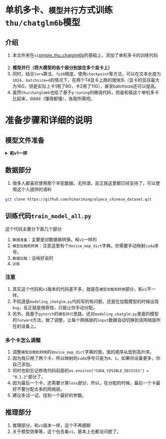 # 单机多卡、`模型并行`方式训练`thu/chatglm6b`模型



## 介绍
1. 本文件夹在`v1`[simple_thu_chatglm6b](https://github.com/yuanzhoulvpi2017/zero_nlp/tree/main/simple_thu_chatglm6b)的基础上，添加了单机多卡的训练代码 ：
2. **模型并行（将大模型的各个层分别放在多个显卡上）**
3. 同时，结合`lora`算法、`fp16`精度、使用`checkpoint`等方法，可以在文本长度为`1024`、`batchsize=4`的情况下，在两个T4显卡上跑的很快乐（显卡的显存最大为16G，但是实际上卡1用了8G，卡2用了11G），甚至batchsize还可以提高。
4. 虽然`thu/chatglm6b`也给了基于`p-tuning`的微调代码，但是和我这个单机多卡比起来，dddd（懂得都懂），各取所需吧。

# 准备步骤和详细的说明


## 模型文件准备
<details><summary><b>和v1一样</b></summary>

为了有条理性，我把这个模型的所有代码全部都放在📁`thuglm`文件夹下。
![](images/截屏2023-03-22%2019.08.54.png)

但是，你在从github上下载我这个仓库后，是看不到这几个文件的：
1. `pytorch_model-00001-of-00008.bin`、
2. `pytorch_model-00002-of-00008.bin`、
3. `pytorch_model-00003-of-00008.bin`、
4. `pytorch_model-00004-of-00008.bin`、
5. `pytorch_model-00005-of-00008.bin`、
6. `pytorch_model-00006-of-00008.bin`、
7. `pytorch_model-00007-of-00008.bin`、
8. `pytorch_model-00008-of-00008.bin`、
9. `ice_text.model`

你需要从[https://huggingface.co/THUDM/chatglm-6b/tree/main](https://huggingface.co/THUDM/chatglm-6b/tree/main) 这里把上面列举的文件下载下来。

注意查看，在这个链接里面，每个文件后面都有一个下载的箭头
![](images/截屏2023-03-22%2019.06.22.png)


**下载后，把下载的文件都放在`thuglm`文件夹下面，然后和我的截图比对一下，是不是有什么出入。**

到这里，模型部分就解决了。
</details>

## 数据部分
1. 很多人都喜欢使用那个羊驼数据，无所谓，反正我这里都已经支持了。可以使用这个人提供的语料
```bash 
git clone https://github.com/hikariming/alpaca_chinese_dataset.git 
```

## 训练代码`train_model_all.py`
这个代码主要分下面几个部分
1. `数据准备`：主要是对数据做转换。和`v1`一样的
2. `模型加载和转换`：注意这里有个`device_map_dict`字典，你需要手动映射`cuda`序号。
3. `数据加载`：没啥好说的
4. `训练`

### 注意
1. 其实这个代码和`v1`版本的代码差不多，就是在`模型加载和转换`部分，和`v1`不一样。
2. 不知道是`modeling_chatglm.py`代码写的有问题，还是在加载模型的时候出现`bug`，反正就是很奇怪，只能让你手动分配。
3. 另外，我基于`pytorch`的`模型并行`思路，还对`modeling_chatglm.py`里面的模型的`forward`方法，做了调整，让每个网络层的`input`数据自动切换到该网络层所在的设备上。


### 多个卡怎么调整
1. 调整`模型加载和转换`的`device_map_dict`字典的值，值的顺序从低到高升序。
2. 因为我只用了两个卡，所以映射的`cuda`序号只是为`0`、`1`，如果你设备更多，你自己添加。
3. 同时也别忘记修改代码前面的`os.environ["CUDA_VISIBLE_DEVICES"] = "0,1,2"`部分了。
4. 因为最后一个卡，还需要计算`loss`部分，所以，在分配的时候，最后一个卡最好不要分配太多的网络层。
5. 建议多试一试。找到一个最好的参数。

## 推理部分
1. 推理部分，和`v1`版本一样，这个不再细聊
2. 关于模型效果等，这个也去看`v1`，基本上也都没问题了。



